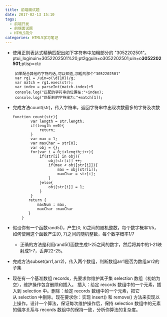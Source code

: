 ```yaml
---
title: 前端面试题
date: 2017-02-13 15:10
tags:
  - 前端开发
  - 前端面试题
  - HTML5简介
categories: HTML5学习笔记
---
```




+  使用正则表达式精确匹配出如下字符串中加粗部分的 "3052202501"。ptui_loginuin=3052202501%20;pt2gguin=o3052202501;uin=o**3052202501**;ptisp=ctc
   
        如果配合其他的字符的话,可以知道,加粗的那个"3052202501"
        var rg1 = /uin=o(\d{10})/g;
        var match = rg1.exec(str);
        var index = parseInt(match.index)+5
        console.log("匹配的字符串的位置在:"+index);
        console.log("匹配到的字符串为:"+match[1]);
        
 +  完成方法count(str)，传入字符串，返回字符串中出现次数最多的字符及次数
    
        function count(str){
                var length = str.length;
                if(length ==0){
                    return;
                }
                var max = 1;
                var maxChar = str[0];
                var obj = {};
                for(var i = 0;i<length;i++){
                    if(str[i] in obj){
                        obj[str[i]] ++;
                        if(max < obj[str[i]]){
                            max = obj[str[i]];
                            maxChar = str[i];
                        }
                    }else{
                        obj[str[i]] = 1;
                    }
                }
               return {
                   maxNum : max,
                   maxChar :maxChar
               }
            }
 
 
 + 假设你有一个函数rand5()，产生[0, 5)之间的随机整数，每个数字概率1/5，如何使用这个函数产生[0, 7)之间的随机整数，每个数字概率1/7
    
    + 正确的方法是利用rand5()函数生成1-25之间的数字，然后将其中的1-21映射成1-7，丢弃22-25。

    
  
 
 + 完成方法subset(arr1,arr2)，传入两个数组，判断数组arr1是否为数组arr2的子集
 
 + 现在有一个基准数组 records，先要求你维护其子集 selection 数组（初始为空），维护操作包含删除和插入。 插入：给定 records 数组中的一个元素，插入到 selection 中。删除：给定 records 数组中的一个元素，把它从 selection 中删除。现在要求你：实现 insert() 和 remove() 方法来实现以上操作。设计一个算法，保证每次维护操作后，保持 selection 数组中的元素的偏序关系与 records 数组中的保持一致，分析你算法的复杂度。
 

 
 


